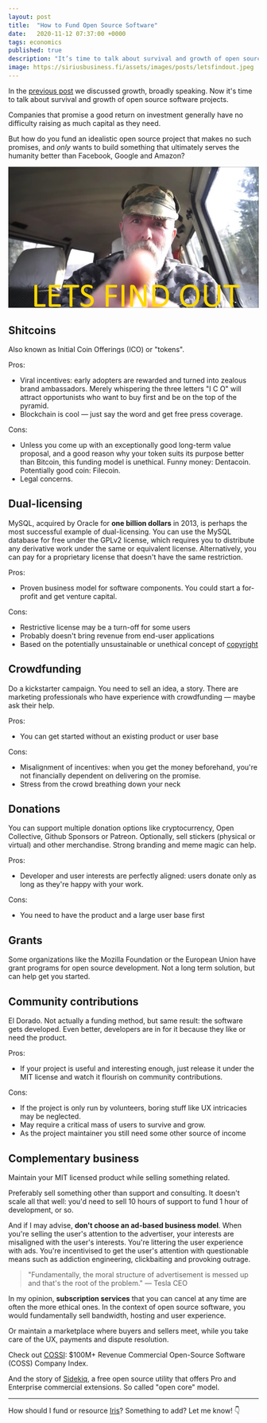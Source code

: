 ```yaml
---
layout: post
title:  "How to Fund Open Source Software"
date:   2020-11-12 07:37:00 +0000
tags: economics
published: true
description: "It’s time to talk about survival and growth of open source software projects."
image: https://siriusbusiness.fi/assets/images/posts/letsfindout.jpeg
---
```


In the [previous post](https://siriusbusiness.fi/fill-the-earth) we discussed growth, broadly speaking. Now it's time to talk about survival and growth of open source software projects.

Companies that promise a good return on investment generally have no difficulty raising as much capital as they need.

But how do you fund an idealistic open source project that makes no such promises, and _only_ wants to build something that ultimately serves the humanity better than Facebook, Google and Amazon?

![LET'S FIND OUT!](/assets/images/posts/letsfindout.jpeg)


## Shitcoins
Also known as Initial Coin Offerings (ICO) or "tokens".

Pros:
* Viral incentives: early adopters are rewarded and turned into zealous brand ambassadors. Merely whispering the three letters "I C O" will attract opportunists who want to buy first and be on the top of the pyramid.
* Blockchain is cool — just say the word and get free press coverage.

Cons:
* Unless you come up with an exceptionally good long-term value proposal, and a good reason why your token suits its purpose better than Bitcoin, this funding model is unethical. Funny money: Dentacoin. Potentially good coin: Filecoin.
* Legal concerns.


## Dual-licensing
MySQL, acquired by Oracle for **one billion dollars** in 2013, is perhaps the most successful example of dual-licensing. You can use the MySQL database for free under the GPLv2 license, which requires you to distribute any derivative work under the same or equivalent license. Alternatively, you can pay for a proprietary license that doesn't have the same restriction.

Pros:
* Proven business model for software components. You could start a for-profit and get venture capital.

Cons:
* Restrictive license may be a turn-off for some users
* Probably doesn't bring revenue from end-user applications
* Based on the potentially unsustainable or unethical concept of [copyright](https://en.wikipedia.org/wiki/Criticism_of_copyright)

## Crowdfunding
Do a kickstarter campaign. You need to sell an idea, a story. There are marketing professionals who have experience with crowdfunding — maybe ask their help.

Pros:
* You can get started without an existing product or user base

Cons:
* Misalignment of incentives: when you get the money beforehand, you're not financially dependent on delivering on the promise.
* Stress from the crowd breathing down your neck


## Donations
You can support multiple donation options like cryptocurrency, Open Collective, Github Sponsors or Patreon. Optionally, sell stickers (physical or virtual) and other merchandise. Strong branding and meme magic can help.

Pros:
* Developer and user interests are perfectly aligned: users donate only as long as they're happy with your work.

Cons:
* You need to have the product and a large user base first


## Grants
Some organizations like the Mozilla Foundation or the European Union have grant programs for open source development. Not a long term solution, but can help get you started.


## Community contributions
El Dorado. Not actually a funding method, but same result: the software gets developed. Even better, developers are in for it because they like or need the product.

Pros:
* If your project is useful and interesting enough, just release it under the MIT license and watch it flourish on community contributions.

Cons:
* If the project is only run by volunteers, boring stuff like UX intricacies may be neglected.
* May require a critical mass of users to survive and grow.
* As the project maintainer you still need some other source of income


## Complementary business
Maintain your MIT licensed product while selling something related.

Preferably sell something other than support and consulting. It doesn't scale all that well: you'd need to sell 10 hours of support to fund 1 hour of development, or so.

And if I may advise, **don't choose an ad-based business model**. When you're selling the user's attention to the advertiser, your interests are misaligned with the user's interests. You're littering the user experience with ads. You're incentivised to get the user's attention with questionable means such as addiction engineering, clickbaiting and provoking outrage.

> "Fundamentally, the moral structure of advertisement is messed up and that's the root of the problem." — Tesla CEO

In my opinion, **subscription services** that you can cancel at any time are often the more ethical ones. In the context of open source software, you would fundamentally sell bandwidth, hosting and user experience.

Or maintain a marketplace where buyers and sellers meet, while you take care of the UX, payments and dispute resolution.

Check out [COSSI](https://docs.google.com/spreadsheets/d/17nKMpi_Dh5slCqzLSFBoWMxNvWiwt2R-t4e_l7LPLhU/edit#gid=0): $100M+ Revenue Commercial Open-Source Software (COSS) Company Index.

And the story of [Sidekiq](https://www.indiehackers.com/interview/how-charging-money-for-pro-features-allowed-me-quit-my-job-6e71309457), a free open source utility that offers Pro and Enterprise commercial extensions. So called "open core" model.

---

How should I fund or resource [Iris](https://github.com/irislib/iris-messenger)? Something to add? Let me know! 👇
